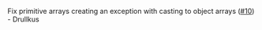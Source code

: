 Fix primitive arrays creating an exception with casting to object arrays ([#10](https://github.com/Team-Resourceful/Resouceful-Config/pull/10)) - Drullkus 